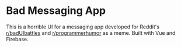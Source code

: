 # Bad Messaging App

This is a horrible UI for a messaging app developed for Reddit's [r/badUIbattles](https://www.reddit.com/r/badUIbattles/) and [r/programmerhumor](https://www.reddit.com/r/ProgrammerHumor/) as a meme. Built with Vue and Firebase. 

